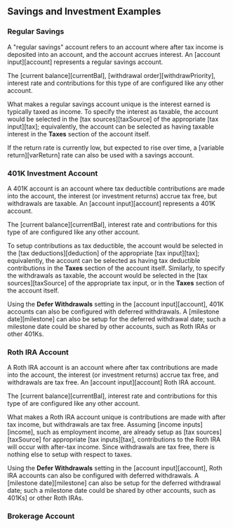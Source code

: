 ## Savings and Investment Examples

### Regular Savings

A "regular savings" account refers to an account where after tax income 
is deposited into an account, and the account accrues interest. An [account input][account] represents
a regular savings account.

The [current balance][currentBal], [withdrawal order][withdrawPriority], interest rate and contributions for this type
of are configured like any other account. 

What makes a regular savings account
unique is the interest earned is typically taxed as income. To 
specify the interest as taxable, the account would be selected in the [tax sources][taxSource]
of the appropriate [tax input][tax]; equivalently, the account can be 
selected as having taxable interest in the __Taxes__ section of the account itself.

If the return rate is currently low, but expected to rise over time,
a [variable return][varReturn] rate can also be used with a savings account.

### 401K Investment Account

A 401K account is an account where tax deductible contributions
are made into the account, the interest (or investment returns) accrue
tax free, but withdrawals are taxable. An [account input][account] represents
a 401K account.

The [current balance][currentBal], interest rate and contributions for this type
of are configured like any other account. 

To setup contributions as tax deductible, the account 
would be selected in the [tax deductions][deduction]
of the appropriate [tax input][tax]; equivalently, the account can be 
selected as having tax deductible contributions in the __Taxes__ section of the account itself.
Similarly, to specify the withdrawals as taxable, the account would be selected in the 
[tax sources][taxSource] of the appropriate tax input, or in the __Taxes__ section of the account itself.

Using the __Defer Withdrawals__ setting in the [account input][account], 401K accounts can 
also be configured with deferred withdrawals. A [milestone date][milestone] 
can also be setup for the deferred withdrawal date; such a milestone date
could be shared by other accounts, such as Roth IRAs or other 401Ks.

### Roth IRA Account

A Roth IRA account is an account where after tax contributions
are made into the account, the interest (or investment returns) accrue
tax free, and withdrawals are tax free. An [account input][account]
Roth IRA account.

The [current balance][currentBal], interest rate and contributions for this type
of are configured like any other account. 

What makes a Roth IRA account
unique is contributions are made with after tax income, but
withdrawals are tax free. Assuming [income inputs][income], such as employment income, 
are already setup
as [tax sources][taxSource] for appropriate [tax inputs][tax], contributions
to the Roth IRA will occur with after-tax income. Since withdrawals
are tax free, there is nothing else to setup with respect to taxes.

Using the __Defer Withdrawals__ setting in the [account input][account], Roth IRA 
accounts can also be configured with deferred withdrawals. A [milestone date][milestone] 
can also be setup for the deferred withdrawal date; such a milestone date
could be shared by other accounts, such as 401Ks] or other Roth IRAs.

### Brokerage Account

